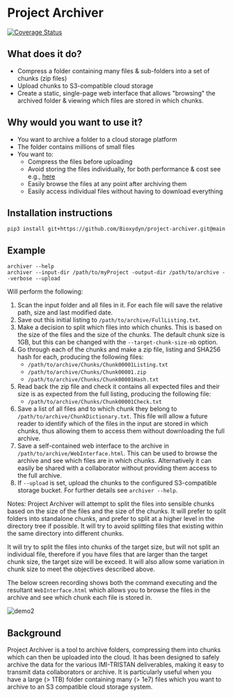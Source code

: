 # Project Archiver

[![Coverage Status](https://coveralls.io/repos/github/Bioxydyn/project-archiver/badge.svg?branch=main)](https://coveralls.io/github/Bioxydyn/project-archiver?branch=main)

What does it do?
----------------

- Compress a folder containing many files & sub-folders into a set of chunks (zip files)
- Upload chunks to S3-compatible cloud storage
- Create a static, single-page web interface that allows "browsing" the archived folder & viewing which files are stored in which chunks.

Why would you want to use it?
-----------------------------

- You want to archive a folder to a cloud storage platform
- The folder contains millions of small files
- You want to:
    - Compress the files before uploading
    - Avoid storing the files individually, for both performance & cost see e.g., [here](https://aws.amazon.com/s3/pricing/#:~:text=S3%20Glacier%20Instant%20Retrieval%20has,object%20size%20of%20128%20KB.)
    - Easily browse the files at any point after archiving them
    - Easily access individual files without having to download everything

Installation instructions
-------------------------

    pip3 install git+https://github.com/Bioxydyn/project-archiver.git@main

Example
-------

    archiver --help
    archiver --input-dir /path/to/myProject -output-dir /path/to/archive --verbose --upload

Will perform the following:

1. Scan the input folder and all files in it. For each file will save the relative path, size and last modified date.
2. Save out this initial listing to `/path/to/archive/FullListing.txt`.
3. Make a decision to split which files into which chunks. This is based on the size of the files and the size of the chunks. The default chunk size is 1GB, but this can be changed with the `--target-chunk-size-mb` option.
4. Go through each of the chunks and make a zip file, listing and SHA256 hash for each, producing the following files:
    - `/path/to/archive/Chunks/Chunk00001Listing.txt`
    - `/path/to/archive/Chunks/Chunk00001.zip`
    - `/path/to/archive/Chunks/Chunk00001Hash.txt`
5. Read back the zip file and check it contains all expected files and their size is as expected from the full listing, producing the following file:
    - `/path/to/archive/Chunks/Chunk00001Check.txt`
6. Save a list of all files and to which chunk they belong to `/path/to/archive/ChunkDictionary.txt`. This file will allow a future reader to identify which of the files in the input are stored in which chunks, thus allowing them to access them without downloading the full archive.
7. Save a self-contained web interface to the archive in `/path/to/archive/WebInterface.html`. This can be used to browse the archive and see which files are in which chunks. Alternatively it can easily be shared with a collaborator without providing them access to the full archive.
8.  If `--upload` is set, upload the chunks to the configured S3-compatible storage bucket. For further details see `archiver --help`.

Notes: Project Archiver will attempt to split the files into sensible chunks based on the size of the files and the size of the chunks. It will prefer to split folders into standalone chunks, and prefer to split at a higher level in the directory tree if possible. It will try to avoid splitting files that existing within the same directory into different chunks.

It will try to split the files into chunks of the target size, but will not split an individual file, therefore if you have files that are larger than the target chunk size, the target size will be exceed. It will also allow some variation in chunk size to meet the objectives described above.

The below screen recording shows both the command executing and the resultant `WebInterface.html` which allows you to browse the files in the archive and see which chunk each file is stored in.

![demo2](https://user-images.githubusercontent.com/39562020/192096633-2803e04b-08a5-4a74-87bd-b6469282acad.gif)

Background
----------

Project Archiver is a tool to archive folders, compressing them into chunks which can then be uploaded into the cloud. It has been designed to safely archive the data for the various IMI-TRISTAN deliverables, making it easy to transmit data collaborators or archive. It is particularly useful when you have a large (> 1TB) folder containing many (> 1e7) files which you want to archive to an S3 compatible cloud storage system.

